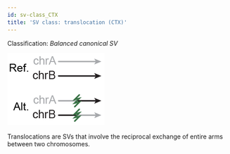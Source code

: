 ```yaml
---
id: sv-class_CTX
title: 'SV class: translocation (CTX)'
---
```


Classification: _Balanced canonical SV_

![Translocation (CTX)](gnomAD_browser.SV_schematics_CTX.png)

Translocations are SVs that involve the reciprocal exchange of entire arms between two chromosomes.
